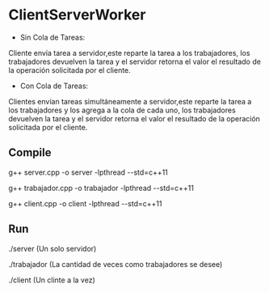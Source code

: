 # ClientServerWorker

* Sin Cola de Tareas:

Cliente envía tarea a servidor,este reparte la tarea a los trabajadores, los trabajadores devuelven la tarea y el servidor retorna el valor el resultado de la operación solicitada por el cliente.

* Con Cola de Tareas:

Clientes envían tareas simultáneamente a servidor,este reparte la tarea a los trabajadores y los agrega a la cola de cada uno, los trabajadores devuelven la tarea y el servidor retorna el valor el resultado de la operación solicitada por el cliente.

## Compile

g++ server.cpp -o server -lpthread --std=c++11

g++ trabajador.cpp -o trabajador -lpthread --std=c++11

g++ client.cpp -o client -lpthread --std=c++11

## Run

./server (Un solo servidor)

./trabajador (La cantidad de veces como trabajadores se desee)

./client (Un clinte a la vez)
